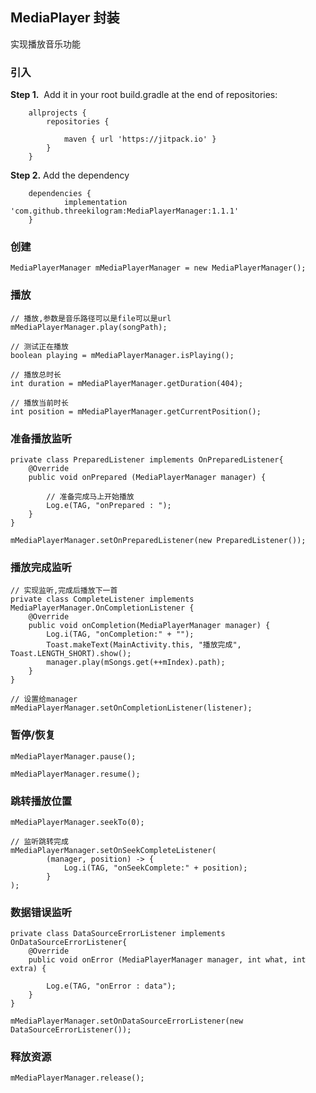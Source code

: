 
## MediaPlayer 封装

实现播放音乐功能

### 引入

**Step 1.**  Add it in your root build.gradle at the end of repositories:

```
	allprojects {
		repositories {
			
			maven { url 'https://jitpack.io' }
		}
	}
```

**Step 2.** Add the dependency

```
	dependencies {
	        implementation 'com.github.threekilogram:MediaPlayerManager:1.1.1'
	}
```

### 创建

```
MediaPlayerManager mMediaPlayerManager = new MediaPlayerManager();
```

### 播放

```
// 播放,参数是音乐路径可以是file可以是url
mMediaPlayerManager.play(songPath);
```

```
// 测试正在播放
boolean playing = mMediaPlayerManager.isPlaying();
```

```
// 播放总时长
int duration = mMediaPlayerManager.getDuration(404);
```

```
// 播放当前时长
int position = mMediaPlayerManager.getCurrentPosition();
```

### 准备播放监听

```
private class PreparedListener implements OnPreparedListener{
    @Override
    public void onPrepared (MediaPlayerManager manager) {
        
        // 准备完成马上开始播放
        Log.e(TAG, "onPrepared : ");
    }
}

mMediaPlayerManager.setOnPreparedListener(new PreparedListener());
```

### 播放完成监听

```
// 实现监听,完成后播放下一首
private class CompleteListener implements MediaPlayerManager.OnCompletionListener {
    @Override
    public void onCompletion(MediaPlayerManager manager) {
        Log.i(TAG, "onCompletion:" + "");
        Toast.makeText(MainActivity.this, "播放完成", Toast.LENGTH_SHORT).show();
        manager.play(mSongs.get(++mIndex).path);
    }
}

// 设置给manager
mMediaPlayerManager.setOnCompletionListener(listener);
```

### 暂停/恢复

```
mMediaPlayerManager.pause();
```

```
mMediaPlayerManager.resume();
```

### 跳转播放位置

```
mMediaPlayerManager.seekTo(0);
```

```
// 监听跳转完成
mMediaPlayerManager.setOnSeekCompleteListener(
        (manager, position) -> {
            Log.i(TAG, "onSeekComplete:" + position);
        }
);
```

### 数据错误监听

```
private class DataSourceErrorListener implements OnDataSourceErrorListener{
    @Override
    public void onError (MediaPlayerManager manager, int what, int extra) {
        
        Log.e(TAG, "onError : data");
    }
}

mMediaPlayerManager.setOnDataSourceErrorListener(new DataSourceErrorListener());
```

### 释放资源

```
mMediaPlayerManager.release();
```